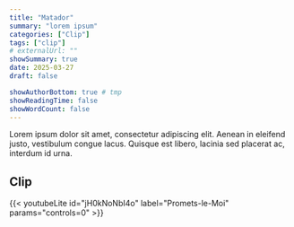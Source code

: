 ```yaml
---
title: "Matador"
summary: "lorem ipsum"
categories: ["Clip"]
tags: ["clip"]
# externalUrl: ""
showSummary: true
date: 2025-03-27
draft: false

showAuthorBottom: true # tmp
showReadingTime: false
showWordCount: false
---
```


Lorem ipsum dolor sit amet, consectetur adipiscing elit. Aenean in eleifend justo, vestibulum congue lacus. Quisque est libero, lacinia sed placerat ac, interdum id urna.

## Clip

{{< youtubeLite id="jH0kNoNbI4o" label="Promets-le-Moi"  params="controls=0" >}}